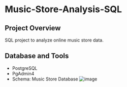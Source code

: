 # Music-Store-Analysis-SQL



## Project Overview
SQL project to analyze online music store data.

## Database and Tools
- PostgreSQL
- PgAdmin4
- Schema: Music Store Database
![image](https://github.com/user-attachments/assets/621027b9-ec4a-42c6-87e8-d497fae39f98)
